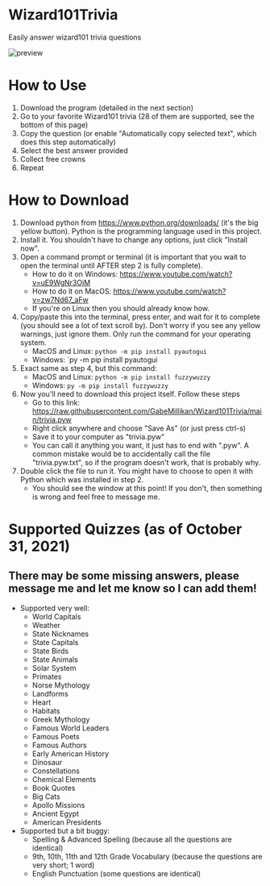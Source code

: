 # Wizard101Trivia
Easily answer wizard101 trivia questions

<img alt="preview" src="https://github.com/GabeMillikan/Wizard101Trivia/blob/main/preview.gif">

# How to Use
1. Download the program (detailed in the next section)
2. Go to your favorite Wizard101 trivia (28 of them are supported, see the bottom of this page)
3. Copy the question (or enable "Automatically copy selected text", which does this step automatically)
4. Select the best answer provided
5. Collect free crowns
6. Repeat

# How to Download
1. Download python from https://www.python.org/downloads/ (it's the big yellow button). Python is the programming language used in this project.
2. Install it. You shouldn't have to change any options, just click "Install now". 
3. Open a command prompt or terminal (it is important that you wait to open the terminal until AFTER step 2 is fully complete).
    - How to do it on Windows: https://www.youtube.com/watch?v=uE9WgNr3OjM
    - How to do it on MacOS: https://www.youtube.com/watch?v=zw7Nd67_aFw
    - If you're on Linux then you should already know how.
4. Copy/paste this into the terminal, press enter, and wait for it to complete (you should see a lot of text scroll by). Don't worry if you see any yellow warnings, just ignore them. Only run the command for your operating system.
    - MacOS and Linux: `python -m pip install pyautogui`
    - Windows: `py -m pip install pyautogui
5. Exact same as step 4, but this command:
    - MacOS and Linux: `python -m pip install fuzzywuzzy`
    - Windows: `py -m pip install fuzzywuzzy`
6. Now you'll need to download this project itself. Follow these steps
    - Go to this link: https://raw.githubusercontent.com/GabeMillikan/Wizard101Trivia/main/trivia.pyw
    - Right click anywhere and choose "Save As" (or just press ctrl-s)
    - Save it to your computer as "trivia.pyw"
    - You can call it anything you want, it just has to end with ".pyw". A common mistake would be to accidentally call the file "trivia.pyw.txt", so if the program doesn't work, that is probably why.
7. Double click the file to run it. You might have to choose to open it with Python which was installed in step 2.
    - You should see the window at this point! If you don't, then something is wrong and feel free to message me.

# Supported Quizzes (as of October 31, 2021)
## There may be some missing answers, please message me and let me know so I can add them!
 * Supported very well:
     - World Capitals
     - Weather
     - State Nicknames
     - State Capitals
     - State Birds
     - State Animals
     - Solar System
     - Primates
     - Norse Mythology
     - Landforms
     - Heart
     - Habitats
     - Greek Mythology
     - Famous World Leaders
     - Famous Poets
     - Famous Authors
     - Early American History
     - Dinosaur
     - Constellations
     - Chemical Elements
     - Book Quotes
     - Big Cats
     - Apollo Missions
     - Ancient Egypt
     - American Presidents
 * Supported but a bit buggy:
     - Spelling & Advanced Spelling (because all the questions are identical)
     - 9th, 10th, 11th and 12th Grade Vocabulary (because the questions are very short; 1 word)
     - English Punctuation (some questions are identical)
